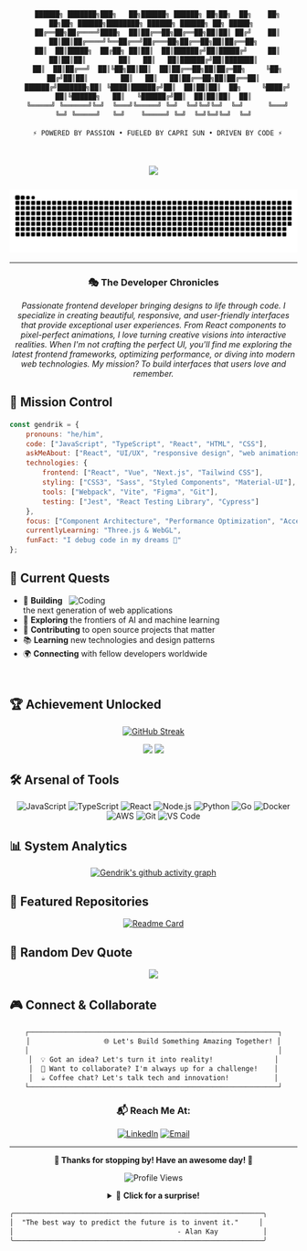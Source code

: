 <div align="center">

```
  ██████╗ ███████╗███╗   ██╗██████╗ ██████╗ ██╗██╗  ██╗    ██╗   ██╗██╗ ██████╗████████╗ ██████╗ ██████╗ ██╗ █████╗ 
  ██╔══██╗██╔════╝████╗  ██║██╔══██╗██╔══██╗██║██║ ██╔╝    ██║   ██║██║██╔════╝╚══██╔══╝██╔═══██╗██╔══██╗██║██╔══██╗
  ██║  ██║█████╗  ██╔██╗ ██║██║  ██║██████╔╝██║█████╔╝     ██║   ██║██║██║        ██║   ██║   ██║██████╔╝██║███████║
  ██║  ██║██╔══╝  ██║╚██╗██║██║  ██║██╔══██╗██║██╔═██╗     ╚██╗ ██╔╝██║██║        ██║   ██║   ██║██╔══██╗██║██╔══██║
  ██████╔╝███████╗██║ ╚████║██████╔╝██║  ██║██║██║  ██╗     ╚████╔╝ ██║╚██████╗   ██║   ╚██████╔╝██║  ██║██║██║  ██║
  ╚═════╝ ╚══════╝╚═╝  ╚═══╝╚═════╝ ╚═╝  ╚═╝╚═╝╚═╝  ╚═╝      ╚═══╝  ╚═╝ ╚═════╝   ╚═╝    ╚═════╝ ╚═╝  ╚═╝╚═╝╚═╝  ╚═╝
                                                                                                                        
  ⚡ POWERED BY PASSION • FUELED BY CAPRI SUN • DRIVEN BY CODE ⚡
```

<h1>
  <img src="https://readme-typing-svg.herokuapp.com/?lines=Welcome+to+my+digital+realm!;I'm+Gendrik+-+Code+Architect;Building+the+future,+one+commit+at+a+time!&center=true&size=27">
</h1>

<img src="https://raw.githubusercontent.com/platane/platane/output/github-contribution-grid-snake.svg" alt="snake eating my contributions" />

</div>

---

<div align="center">
  
### 🎭 **The Developer Chronicles**
*Passionate frontend developer bringing designs to life through code. I specialize in creating beautiful, responsive, and user-friendly interfaces that provide exceptional user experiences. From React components to pixel-perfect animations, I love turning creative visions into interactive realities. When I'm not crafting the perfect UI, you'll find me exploring the latest frontend frameworks, optimizing performance, or diving into modern web technologies. My mission? To build interfaces that users love and remember.*

</div>

## 🚀 **Mission Control**

```javascript
const gendrik = {
    pronouns: "he/him",
    code: ["JavaScript", "TypeScript", "React", "HTML", "CSS"],
    askMeAbout: ["React", "UI/UX", "responsive design", "web animations"],
    technologies: {
        frontend: ["React", "Vue", "Next.js", "Tailwind CSS"],
        styling: ["CSS3", "Sass", "Styled Components", "Material-UI"],
        tools: ["Webpack", "Vite", "Figma", "Git"],
        testing: ["Jest", "React Testing Library", "Cypress"]
    },
    focus: ["Component Architecture", "Performance Optimization", "Accessibility"],
    currentlyLearning: "Three.js & WebGL",
    funFact: "I debug code in my dreams 🌙"
};
```

## 🎯 **Current Quests**

<img align="right" alt="Coding" width="400" src="https://media.giphy.com/media/qgQUggAC3Pfv687qPC/giphy.gif">

- 🌟 **Building** the next generation of web applications
- 🔬 **Exploring** the frontiers of AI and machine learning  
- 🚀 **Contributing** to open source projects that matter
- 📚 **Learning** new technologies and design patterns
- 🌍 **Connecting** with fellow developers worldwide

<br clear="right"/>

## 🏆 **Achievement Unlocked**

<div align="center">
  
[![GitHub Streak](https://github-readme-streak-stats.herokuapp.com/?user=GLVictoria&theme=radical&hide_border=true)](https://git.io/streak-stats)

</div>

<div align="center">
  <img height="180em" src="https://github-readme-stats.vercel.app/api?username=GLVictoria&show_icons=true&theme=radical&include_all_commits=true&count_private=true&hide_border=true"/>
  <img height="180em" src="https://github-readme-stats.vercel.app/api/top-langs/?username=GLVictoria&layout=compact&theme=radical&hide_border=true"/>
</div>

## 🛠️ **Arsenal of Tools**

<div align="center">

![JavaScript](https://img.shields.io/badge/-JavaScript-F7DF1E?style=for-the-badge&logo=javascript&logoColor=black)
![TypeScript](https://img.shields.io/badge/-TypeScript-3178C6?style=for-the-badge&logo=typescript&logoColor=white)
![React](https://img.shields.io/badge/-React-61DAFB?style=for-the-badge&logo=react&logoColor=black)
![Node.js](https://img.shields.io/badge/-Node.js-339933?style=for-the-badge&logo=node.js&logoColor=white)
![Python](https://img.shields.io/badge/-Python-3776AB?style=for-the-badge&logo=python&logoColor=white)
![Go](https://img.shields.io/badge/-Go-00ADD8?style=for-the-badge&logo=go&logoColor=white)
![Docker](https://img.shields.io/badge/-Docker-2496ED?style=for-the-badge&logo=docker&logoColor=white)
![AWS](https://img.shields.io/badge/-AWS-232F3E?style=for-the-badge&logo=amazon-aws&logoColor=white)
![Git](https://img.shields.io/badge/-Git-F05032?style=for-the-badge&logo=git&logoColor=white)
![VS Code](https://img.shields.io/badge/-VS%20Code-007ACC?style=for-the-badge&logo=visual-studio-code&logoColor=white)

</div>

## 📊 **System Analytics**

<div align="center">
  
[![Gendrik's github activity graph](https://github-readme-activity-graph.vercel.app/graph?username=GLVictoria&theme=react-dark&hide_border=true)](https://github.com/ashutosh00710/github-readme-activity-graph)

</div>

## 🌟 **Featured Repositories**

<div align="center">

[![Readme Card](https://github-readme-stats.vercel.app/api/pin/?username=GLVictoria&repo=GLVictoria&theme=radical&hide_border=true)](https://github.com/GLVictoria/GLVictoria)

</div>

## 💫 **Random Dev Quote**

<div align="center">
  
![](https://quotes-github-readme.vercel.app/api?type=horizontal&theme=radical)

</div>

## 🎮 **Connect & Collaborate**

<div align="center">

```
┌─────────────────────────────────────────────────────────────┐
│                  🌐 Let's Build Something Amazing Together! │
│                                                             │
│  💡 Got an idea? Let's turn it into reality!               │
│  🤝 Want to collaborate? I'm always up for a challenge!    │
│  ☕ Coffee chat? Let's talk tech and innovation!           │
└─────────────────────────────────────────────────────────────┘
```

### 📬 **Reach Me At:**
[![LinkedIn](https://img.shields.io/badge/-LinkedIn-0077B5?style=for-the-badge&logo=linkedin&logoColor=white)](https://www.linkedin.com/in/gendrik-victoria/)
[![Email](https://img.shields.io/badge/-Email-D14836?style=for-the-badge&logo=gmail&logoColor=white)](mailto:gendrik.victoria@gmail.com)

</div>

---

<div align="center">
  
**🌟 Thanks for stopping by! Have an awesome day! 🌟**

![Profile Views](https://komarev.com/ghpvc/?username=GLVictoria&label=Profile%20Views&color=0e75b6&style=flat)

<details>
<summary>🎁 <b>Click for a surprise!</b></summary>
<br>
<p align="center">
  <img src="https://media.giphy.com/media/3o7abKhOpu0NwenH3O/giphy.gif" width="300">
  <br>
  <i>Keep coding and stay awesome! 🚀</i>
</p>
</details>

</div>

<!-- ASCII Art Footer -->
```
╭─────────────────────────────────────────────────────────────╮
│  "The best way to predict the future is to invent it."     │
│                                        - Alan Kay           │
╰─────────────────────────────────────────────────────────────╯
```